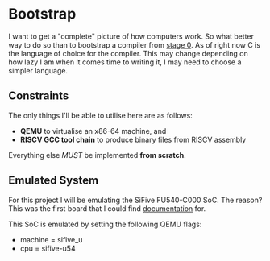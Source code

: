 # Bootstrap

I want to get a "complete" picture of how computers work. 
So what better way to do so than to bootstrap a compiler from [stage 0](https://en.wikipedia.org/wiki/Bootstrapping_(compilers)#Process).
As of right now C is the language of choice for the compiler.
This may change depending on how lazy I am when it comes time to writing it, I may need to choose a simpler language.

## Constraints

The only things I'll be able to utilise here are as follows:
- **QEMU** to virtualise an x86-64 machine, and
- **RISCV GCC tool chain** to produce binary files from RISCV assembly

Everything else *MUST* be implemented **from scratch**.

## Emulated System

For this project I will be emulating the SiFive FU540-C000 SoC.
The reason? This was the first board that I could find [documentation](https://www.sifive.com/document-file/freedom-u540-c000-manual) for.

This SoC is emulated by setting the following QEMU flags:

- machine   = sifive_u
- cpu       = sifive-u54 
